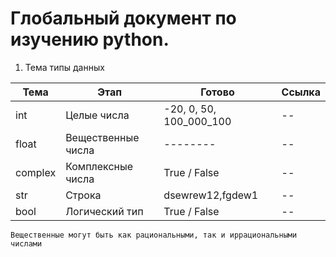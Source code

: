 # Глобальный документ по изучению python.

1) Тема типы данных 

| Тема    | Этап               | Готово                  | Ссылка |
|---------|--------------------|-------------------------|--------|
| int     | Целые числа        | -20, 0, 50, 100_000_100 | --     |
| float   | Вещественные числа | --------                | --     |
| complex | Комплексные числа  | True / False            | --     |
| str     | Строка             | dsewrew12,fgdew1        | --     |
| bool    | Логический тип     | True / False            | --     |


```
Вещественные могут быть как рациональными, так и иррациональными числами
```